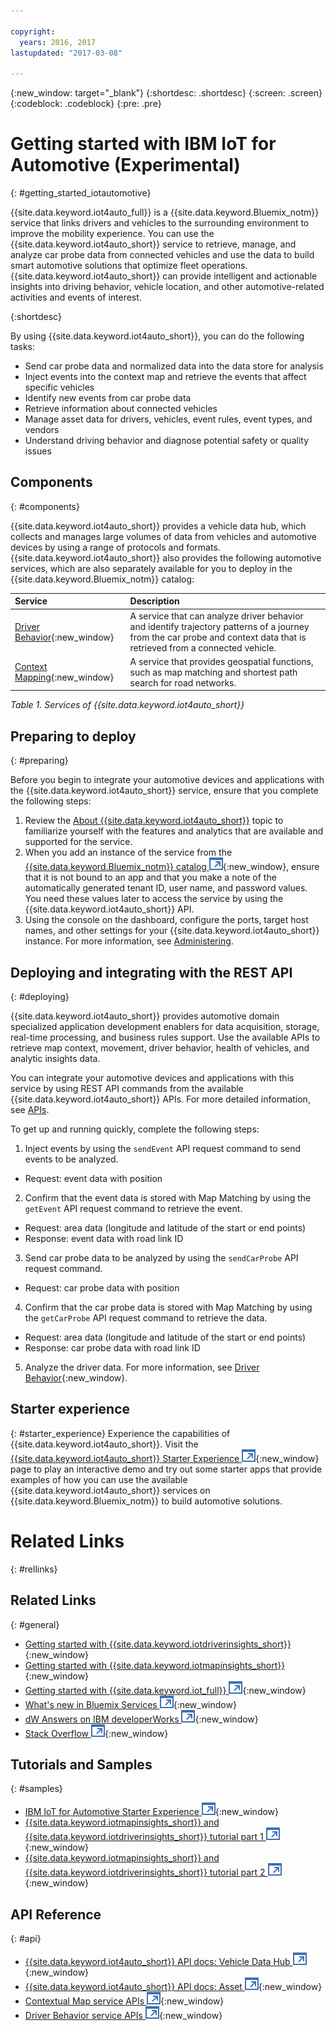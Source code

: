 ```yaml
---

copyright:
  years: 2016, 2017
lastupdated: "2017-03-08"

---
```


{:new_window: target="_blank"}
{:shortdesc: .shortdesc}
{:screen: .screen}
{:codeblock: .codeblock}
{:pre: .pre}

# Getting started with IBM IoT for Automotive (Experimental)
{: #getting_started_iotautomotive}

{{site.data.keyword.iot4auto_full}} is a {{site.data.keyword.Bluemix_notm}} service that links drivers and vehicles to the surrounding environment to improve the mobility experience. You can use the {{site.data.keyword.iot4auto_short}} service to retrieve, manage, and analyze car probe data from connected vehicles and use the data to build smart automotive solutions that optimize fleet operations. {{site.data.keyword.iot4auto_short}} can provide intelligent and actionable insights into driving behavior, vehicle location, and other automotive-related activities and events of interest.

{:shortdesc}

By using {{site.data.keyword.iot4auto_short}}, you can do the following tasks:

- Send car probe data and normalized data into the data store for analysis
- Inject events into the context map and retrieve the events that affect specific vehicles
- Identify new events from car probe data
- Retrieve information about connected vehicles
- Manage asset data for drivers, vehicles, event rules, event types, and vendors
- Understand driving behavior and diagnose potential safety or quality issues


## Components
{: #components}

{{site.data.keyword.iot4auto_short}} provides a vehicle data hub, which collects and manages large volumes of data from vehicles and automotive devices by using a range of protocols and formats. {{site.data.keyword.iot4auto_short}} also provides the following automotive services, which are also separately available for you to deploy in the {{site.data.keyword.Bluemix_notm}} catalog:

|Service|Description|
|:---|:---|
|[Driver Behavior](../IotDriverInsights/index.html){:new_window}| A service that can analyze driver behavior and identify trajectory patterns of a journey from the car probe and context data that is retrieved from a connected vehicle.
|[Context Mapping](../IotMapInsights/index.html){:new_window}| A service that provides geospatial functions, such as map matching and shortest path search for road networks.
*Table 1. Services of {{site.data.keyword.iot4auto_short}}*


## Preparing to deploy
{: #preparing}

Before you begin to integrate your automotive devices and applications with the {{site.data.keyword.iot4auto_short}} service, ensure that you complete the following steps:

1. Review the [About {{site.data.keyword.iot4auto_short}}](iotautomotive_overview.html) topic to familiarize yourself with the features and analytics that are available and supported for the service.
2. When you add an instance of the service from the [{{site.data.keyword.Bluemix_notm}} catalog ![External link icon](../../icons/launch-glyph.svg "External link icon")](https://console.ng.bluemix.net/catalog/labs/){:new_window}, ensure that it is not bound to an app and that you make a note of the automatically generated tenant ID, user name, and password values. You need these values later to access the service by using the {{site.data.keyword.iot4auto_short}} API.
3. Using the console on the dashboard, configure the ports, target host names, and other settings for your {{site.data.keyword.iot4auto_short}} instance. For more information, see [Administering](iotautomotive_admin.html).

## Deploying and integrating with the REST API
{: #deploying}

{{site.data.keyword.iot4auto_short}} provides automotive domain specialized application development enablers for data acquisition, storage, real-time processing, and business rules support. Use the available APIs to retrieve map context, movement, driver behavior, health of vehicles, and analytic insights data.

You can integrate your automotive devices and applications with this service by using REST API commands from the available  {{site.data.keyword.iot4auto_short}} APIs. For more detailed information, see [APIs](iotautomotive_apis.html).

To get up and running quickly, complete the following steps:

1. Inject events by using the `sendEvent` API request command to send events to be analyzed.
  - Request: event data with position
2. Confirm that the event data is stored with Map Matching by using the `getEvent` API request command to retrieve the event.
  - Request: area data (longitude and latitude of the start or end points)
  - Response: event data with road link ID
3.  Send car probe data to be analyzed by using the `sendCarProbe` API request command.
  - Request: car probe data with position
4. Confirm that the car probe data is stored with Map Matching by using the `getCarProbe` API request command to retrieve the data.
  - Request: area data (longitude and latitude of the start or end points)
  - Response: car probe data with road link ID
5. Analyze the driver data. For more information, see [Driver Behavior](../IotDriverInsights/index.html){:new_window}.

## Starter experience
{: #starter_experience}
Experience the capabilities of {{site.data.keyword.iot4auto_short}}. Visit the [{{site.data.keyword.iot4auto_short}} Starter Experience ![External link icon](../../icons/launch-glyph.svg "External link icon")](https://iot-for-automotive-starter-experience.mybluemix.net){:new_window} page to play an interactive demo and try out some starter apps that provide examples of how you can use the available  {{site.data.keyword.iot4auto_short}} services on {{site.data.keyword.Bluemix_notm}} to build automotive solutions.


# Related Links
{: #rellinks}

## Related Links
{: #general}
* [Getting started with {{site.data.keyword.iotdriverinsights_short}}](../IotDriverInsights/index.html){:new_window}
* [Getting started with {{site.data.keyword.iotmapinsights_short}}](../IotMapInsights/index.html){:new_window}
* [Getting started with {{site.data.keyword.iot_full}} ![External link icon](../../icons/launch-glyph.svg "External link icon")](https://www.ng.bluemix.net/docs/services/IoT/index.html){:new_window}
* [What's new in Bluemix Services ![External link icon](../../icons/launch-glyph.svg "External link icon")](http://www.ng.bluemix.net/docs/whatsnew/index.html#services_category){:new_window}
* [dW Answers on IBM developerWorks ![External link icon](../../icons/launch-glyph.svg "External link icon")](https://developer.ibm.com/answers/topics/iot-for-automotive){:new_window}
* [Stack Overflow ![External link icon](../../icons/launch-glyph.svg "External link icon")](http://stackoverflow.com/questions/tagged/iot-for-automotive){:new_window}

## Tutorials and Samples
{: #samples}

* [IBM IoT for Automotive Starter Experience ![External link icon](../../icons/launch-glyph.svg "External link icon")](https://iot-for-automotive-starter-experience.mybluemix.net){:new_window}
* [{{site.data.keyword.iotmapinsights_short}} and  {{site.data.keyword.iotdriverinsights_short}} tutorial part 1 ![External link icon](../../icons/launch-glyph.svg "External link icon")](https://github.com/IBM-Bluemix/car-data-management){:new_window}
* [{{site.data.keyword.iotmapinsights_short}} and  {{site.data.keyword.iotdriverinsights_short}} tutorial part 2 ![External link icon](../../icons/launch-glyph.svg "External link icon")](https://github.com/IBM-Bluemix/map-driver-insights){:new_window}


## API Reference
{: #api}
* [{{site.data.keyword.iot4auto_short}} API docs: Vehicle Data Hub ![External link icon](../../icons/launch-glyph.svg "External link icon")](http://ibm.biz/IoT4Auto_VDH_APIdoc){:new_window}
* [{{site.data.keyword.iot4auto_short}} API docs: Asset ![External link icon](../../icons/launch-glyph.svg "External link icon")](http://ibm.biz/IoT4Auto_Asset_APIdoc){:new_window}
* [Contextual Map service APIs ![External link icon](../../icons/launch-glyph.svg "External link icon")](http://ibm.biz/IoTContextMapping_APIdoc){:new_window}
* [Driver Behavior service APIs ![External link icon](../../icons/launch-glyph.svg "External link icon")]( http://ibm.biz/IoTDriverBehavior_APIdoc){:new_window}
